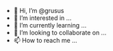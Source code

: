 - 👋 Hi, I’m @grusus
- 👀 I’m interested in ...
- 🌱 I’m currently learning ...
- 💞️ I’m looking to collaborate on ...
- 📫 How to reach me ...

<!---
grusus/grusus is a ✨ special ✨ repository because its `README.md` (this file) appears on your GitHub profile.
You can click the Preview link to take a look at your changes.
--->
